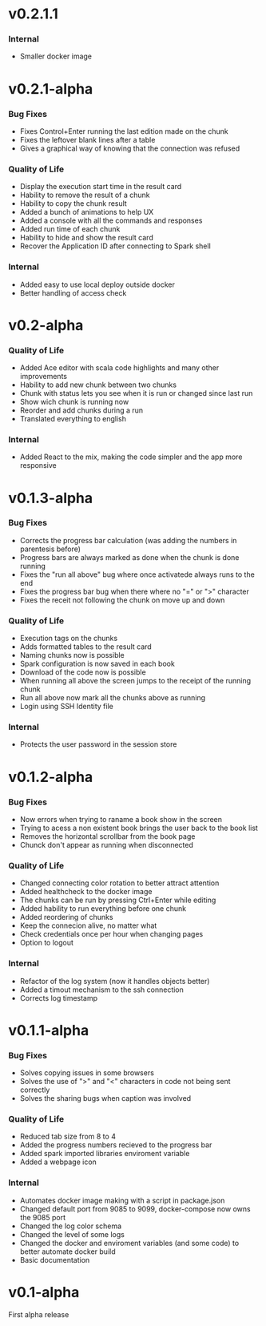 v0.2.1.1
===============================================================================

### Internal
- Smaller docker image

v0.2.1-alpha
===============================================================================

### Bug Fixes
- Fixes Control+Enter running the last edition made on the chunk
- Fixes the leftover blank lines after a table
- Gives a graphical way of knowing that the connection was refused

### Quality of Life
- Display the execution start time in the result card
- Hability to remove the result of a chunk
- Hability to copy the chunk result
- Added a bunch of animations to help UX
- Added a console with all the commands and responses
- Added run time of each chunk
- Hability to hide and show the result card
- Recover the Application ID after connecting to Spark shell

### Internal
- Added easy to use local deploy outside docker
- Better handling of access check

v0.2-alpha
===============================================================================

### Quality of Life
- Added Ace editor with scala code highlights and many other improvements
- Hability to add new chunk between two chunks
- Chunk with status lets you see when it is run or changed since last run
- Show wich chunk is running now
- Reorder and add chunks during a run
- Translated everything to english

### Internal
- Added React to the mix, making the code simpler and the app more responsive

v0.1.3-alpha
===============================================================================

### Bug Fixes
- Corrects the progress bar calculation (was adding the numbers in parentesis
before)
- Progress bars are always marked as done when the chunk is done running
- Fixes the "run all above" bug where once activatede always runs to the end
- Fixes the progress bar bug when there where no "=" or ">" character
- Fixes the receit not following the chunk on move up and down

### Quality of Life
- Execution tags on the chunks
- Adds formatted tables to the result card
- Naming chunks now is possible
- Spark configuration is now saved in each book
- Download of the code now is possible
- When running all above the screen jumps to the receipt of the running chunk
- Run all above now mark all the chunks above as running
- Login using SSH Identity file

### Internal
- Protects the user password in the session store

v0.1.2-alpha
===============================================================================

### Bug Fixes
- Now errors when trying to raname a book show in the screen
- Trying to acess a non existent book brings the user back to the book list
- Removes the horizontal scrollbar from the book page
- Chunck don't appear as running when disconnected

### Quality of Life
- Changed connecting color rotation to better attract attention
- Added healthcheck to the docker image
- The chunks can be run by pressing Ctrl+Enter while editing
- Added hability to run everything before one chunk
- Added reordering of chunks
- Keep the connecion alive, no matter what
- Check credentials once per hour when changing pages
- Option to logout

### Internal
- Refactor of the log system (now it handles objects better)
- Added a timout mechanism to the ssh connection
- Corrects log timestamp

v0.1.1-alpha
================================================================================

### Bug Fixes
- Solves copying issues in some browsers
- Solves the use of ">" and "<" characters in code not being sent correctly
- Solves the sharing bugs when caption was involved

### Quality of Life
- Reduced tab size from 8 to 4
- Added the progress numbers recieved to the progress bar
- Added spark imported libraries enviroment variable
- Added a webpage icon

### Internal
- Automates docker image making with a script in package.json
- Changed default port from 9085 to 9099, docker-compose now owns the 9085 port
- Changed the log color schema
- Changed the level of some logs
- Changed the docker and enviroment variables (and some code) to better automate
docker build
- Basic documentation

# v0.1-alpha

First alpha release